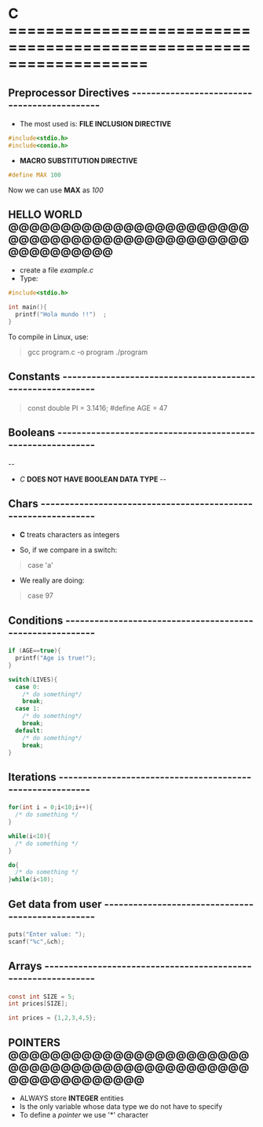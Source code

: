 # C ===================================================================
 
## Preprocessor Directives --------------------------------------------

* The most used is: __FILE INCLUSION DIRECTIVE__

```c
#include<stdio.h>
#include<conio.h>
```

* __MACRO SUBSTITUTION DIRECTIVE__

```c
#define MAX 100
```
Now we can use __MAX__ as _100_ <br/>


## HELLO WORLD @@@@@@@@@@@@@@@@@@@@@@@@@@@@@@@@@@@@@@@@@@@@@@@@@@@@@@@@

* create a file _example.c_
* Type: 

```c
#include<stdio.h>

int main(){
  printf("Hola mundo !!")  ;
}
```

To compile in Linux, use: <br/>
>gcc program.c -o program 
>./program


## Constants ----------------------------------------------------------

>const double PI = 3.1416;
>#define AGE = 47


## Booleans -----------------------------------------------------------

-- 
* _C_ __DOES NOT HAVE BOOLEAN DATA TYPE__
--


## Chars --------------------------------------------------------------

* __C__ treats characters as integers

* So, if we compare in a switch: 
>case 'a'

* We really are doing:
>case 97


## Conditions ---------------------------------------------------------

```c
if (AGE==true){
  printf("Age is true!");
}
```

```c
switch(LIVES){
  case 0:
    /* do something*/
    break;
  case 1:
    /* do something*/
    break;
  default:
    /* do something*/
    break;
}
```

## Iterations ---------------------------------------------------------

```c
for(int i = 0;i<10;i++){
  /* do something */
}
```

```c
while(i<10){
  /* do something */
}
```

```c
do{
  /* do something */
}while(i<10);
```

## Get data from user -------------------------------------------------


```c
puts("Enter value: ");
scanf("%c",&ch);
```

## Arrays -------------------------------------------------------------

```c
const int SIZE = 5;
int prices[SIZE];
```


```c
int prices = {1,2,3,4,5};
```

## POINTERS @@@@@@@@@@@@@@@@@@@@@@@@@@@@@@@@@@@@@@@@@@@@@@@@@@@@@@@@@@@

* ALWAYS store __INTEGER__ entities
* Is the only variable whose data type we do not have to specify
* To define a _pointer_ we use '*' character

